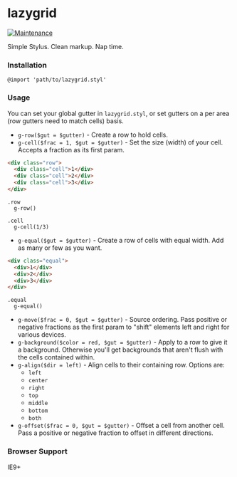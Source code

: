 # lazygrid

[![Maintenance](https://img.shields.io/maintenance/no/2016.svg?maxAge=2592000)]()

Simple Stylus. Clean markup. Nap time.


### Installation

`@import 'path/to/lazygrid.styl'`


### Usage

You can set your global gutter in `lazygrid.styl`, or set gutters on a per area (row gutters need to match cells) basis.

- `g-row($gut = $gutter)` - Create a row to hold cells.
- `g-cell($frac = 1, $gut = $gutter)` - Set the size (width) of your cell. Accepts a fraction as its first param.

```html
<div class="row">
  <div class="cell">1</div>
  <div class="cell">2</div>
  <div class="cell">3</div>
</div>
```

```stylus
.row
  g-row()

.cell
  g-cell(1/3)
```

- `g-equal($gut = $gutter)` - Create a row of cells with equal width. Add as many or few as you want.

```html
<div class="equal">
  <div>1</div>
  <div>2</div>
  <div>3</div>
</div>
```

```stylus
.equal
  g-equal()
```

- `g-move($frac = 0, $gut = $gutter)` - Source ordering. Pass positive or negative fractions as the first param to "shift" elements left and right for various devices.
- `g-background($color = red, $gut = $gutter)` - Apply to a row to give it a background. Otherwise you'll get backgrounds that aren't flush with the cells contained within.
- `g-align($dir = left)` - Align cells to their containing row. Options are:
  - `left`
  - `center`
  - `right`
  - `top`
  - `middle`
  - `bottom`
  - `both`
- `g-offset($frac = 0, $gut = $gutter)` - Offset a cell from another cell. Pass a positive or negative fraction to offset in different directions.


### Browser Support

IE9+

